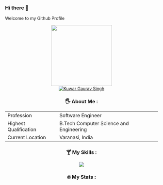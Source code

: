 ### Hi there 👋
Welcome to my Github Profile
<div align="center">
  <div id="header" align="center">
    <img src="https://media.giphy.com/media/RbDKaczqWovIugyJmW/giphy.gif" width="200"/>
  </div>

  <div id="badges" align="center">
    <a href="https://linkedin.com/in/kuwar-gaurav-singh-b54b54228/">
      <img src="https://img.shields.io/badge/LinkedIn-blue?style=for-the-badge&logo=linkedin&logoColor=white" alt="Kuwar Gaurav Singh"/>
    </a>
  </div>

  ### 🖐 About Me :
  <table>
    <tr>
      <td>Profession</td>
      <td>Software Engineer</td>
    </tr>
    <tr>
      <td>Highest Qualification</td>
      <td>B.Tech Computer Science and Engineering</td>
    </tr>
    <tr>
      <td>Current Location</td>
      <td>Varanasi, India</td>
    </tr>
  </table>

  ### 🍸 My Skills :
  <p align="center">
    <img src="https://skillicons.dev/icons?i=python,django,flask,androidstudio,mysql,mongodb,c,html,css,javascript,react,nodejs,bootstrap,visualstudio,github" />
  </p>

  ### :fire: My Stats :
  <!-- Leetcode Stats removed based on your request -->
</div>





